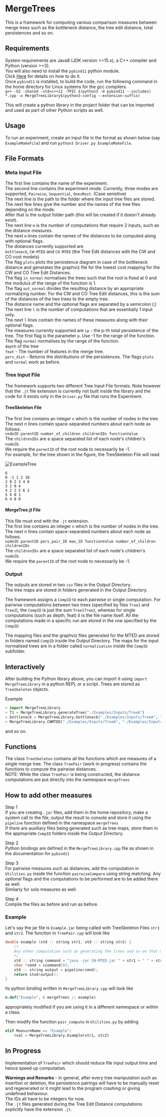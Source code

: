 # MergeTrees

This is a framework for computing various comparison measures between merge trees such as the bottleneck distance, the tree edit distance, total persistences and so on.  

## Requirements
System requirements are Java8 (JDK version >=15.x), a C++ compiler and Python (version >=3).  
You will also need to install the `pybind11` python module.  
Click [Here](https://pybind11.readthedocs.io/en/stable/installing.html) for details on how to do it.  
Once `pybind11` is installed, to build the code, run the following command in the home directory for Linux systems for the gcc compilers.  
`g++ -O2 -shared -std=c++11 -fPIC $(python3 -m pybind11 --includes) *.cpp -o MergeTreeLibrary$(python3-config --extension-suffix)`  

This will create a python library in the project folder that can be imported and used as part of other Python scripts as well.  

## Usage



To run an experiment, create an input file in the format as shown below (say `ExampleMakeFile`) and run `python3 Driver.py ExampleMakeFile`.  

## File Formats

### Meta Input File
The first line contains the name of the experiment.  
The second line contains the experiment mode. Currently, three modes are supported, `Pairwise`, `Sequential`, `OnevRest`. (Case sensitive)  
The next line is the path to the folder where the input tree files are stored.  
The next few lines give the number and the names of the tree files depending on the mode.  
After that is the output folder path (this will be created if it doesn't already exist).  
The next line `m` is the number of computations that require 2 inputs, such as the distance measures.  
The next `m` lines contain the names of the distances to be computed along with optional flags.  
The distances currently supported are  
    `bottleneck`, `CW-MTED` and `CO-MTED` (the Tree Edit distances with the CW and CO cost models)  
    The flag `plots` plots the persistence diagram in case of the bottleneck distance and generates the graphviz file for the lowest cost mapping for the CW and CO Tree Edit Distances.  
    The flag `in_normal` normalises the trees such that the root is fixed at 0 and the modulus of the range of the function is 1.  
    The flag `out_normal` divides the resulting distance by an appropriate normalizing number. For the CW and CO Tree Edit distances, this is the sum of the distances of the two trees to the empty tree.  
    The distance name and the optional flags are separated by a semicolon (;)
The next line `l` is the number of computations that are essentially 1 input only.  
The next `l` lines contain the names of these measures along with their optional flags.  
The measures currently supported are
    `Lp` - the p-th total persistence of the tree. The first flag is the parameter `p`. Use -1 for the range of the function. The flag `normal` normalises by the range of the function.  
    `depth` of the tree  
    `feat` - The number of features in the merge tree.  
    `pers_dist` - Returns the distributions of the persistences. The flags `plots` and `normal` work as before.  

### Tree Input File

The framework supports two different Tree Input File formats. Note however that the `.jt` file extension is currently not built inside the library and the code for it exists only in the `Driver.py` file that runs the Experiment.

#### TreeSkeleton File
The first line contains an integer `n` which is the number of nodes in the tree.  
The next n lines contain space-separated numbers about each node as follows.  
`nodeID parentID number_of_children childrenIDs functionValue`  
The `childrenIDs` are a space separated list of each node's children's `nodeID`.  
We require the `parentID` of the root node to necessarily be -1.  
For example, for the tree shown in the figure, the TreeSkeleton File will read

![ExampleTree](./ExampleTree.png)

```
6
0 -1 1 2 10
2 0 2 3 4 6
3 2 0 4
4 2 2 5 6 2
5 4 0 1
6 4 0 0
```

#### MergeTree.jt File
This file must end with the `.jt` extension.  
The first line contains an integer `n` which is the number of nodes in the tree.  
The next n lines contain space-separated numbers about each node as follows.  
`nodeID parentID pers_pair_ID max_ID functionValue number_of_children childrenIDs `  
The `childrenIDs` are a space separated list of each node's children's `nodeID`.  
We require the `parentID` of the root node to necessarily be -1.  

### Output
The outputs are stored in two `csv` files in the Output Directory.  
The tree maps are stored in folders generated in the Output Directory.  

The framework assigns a `CompID` to each pairwise or single computation. For pairwise computations between two trees (specified by files `Tree1` and `Tree2`), the `CompID` is just the sum `Tree1Tree2`, whereas for single computations (such as depth, feat) it is the file name itself.
All the computations made in a specific run are stored in the row specified by the `CompID`.  

The mapping files and the graphviz files generated for the MTED are stored in folders named `CompID` inside the Output Directory. The maps for the input normalised trees are in a folder called `normalisation` inside the `CompID` subfolder.  


## Interactively
After building the Python library above, you can import it using `import MergeTreeLibrary` in a python REPL or a script.
Trees are stored as `TreeSkeleton` objects.  

Example  

```python
> import MergeTreeLibrary
> T1 = MergeTreeLibrary.generateTree("./Examples/Inputs/TreeA")
> bottleneck = MergeTreeLibrary.bottleneck("./Examples/Inputs/TreeA", "./Examples/Inputs/TreeB")
> MergeTreeLibrary.CWMTED("./Examples/Inputs/TreeA", "./Examples/Inputs/TreeB", "./")
```

and so on.

## Functions
The class `TreeSkeleton` contains all the functions which are measures of a single merge tree.
The class `TreePair` (work in progress) contains the functions to compute the pairwise distances.  
NOTE: While the class `TreePair` is being constructed, the distance computations are put directly into the namespace `mergeTrees`

## How to add other measures
Step 1  
If you are creating `.jar` files, add them in the home repository, make a system call to the file, output the result to console and store it using the `pipeline` function defined in the namespace `mergeTrees`  
If there are auxiliary files being generated such as tree maps, store them in the appropriate `CompID` folders inside the Output Directory.

Step 2  
Python bindings are defined in the `MergeTreeLibrary.cpp` file as shown in the documentation for `pybind11`  

Step 3  
For pairwise measures such as distances, add the computation in `Utilities.py` inside the function `pairwiseCompare` using string matching.
Any optional flags and the computations to be performed are to be added there as well.  
Similarly for solo measures as well.

Step 4  
Compile the files as before and run as before.

### Example

Let's say the jar file is `Example.jar` being called with TreeSkeleton Files `str1` and `str2`.
The function in `TreePair.cpp` will look like

```C++
double example (std :: string str1, std :: string str2) {
    /*
    Any other computation such as generating the trees and so on that may be required before the jar file call
    */
    std :: string command = "java -jar CW-MTED.jar " + str1 + " " + str2;
    char *cmnd = &command[0];
    std :: string output = pipeline(cmnd);
    return stod(output);
}
```
Its python binding written in `MergeTreeLibrary.cpp` will look like

```python
m.def("Example", & mergeTrees :: example)
```
appropriately modified if you are using it in a different namespace or within a class.  

Then modify the function `pair_compute` in `Utilities.py` by adding

```python
elif MeasureName == "Example":
    rval = MergeTreeLibrary.Example(str1, str2)
```

## In Progress
Implementation of `TreePair` which should reduce file input output time and hence speed up computation.  

**Warnings and Remarks** - In general, after every tree manipulation such as insertion or deletion, the persistence pairings will have to be manually reset and regenerated or it might lead to the program crashing or giving undefined behaviour.  
The IDs all have to be integers for now.  
The `.jt` files generated during the Tree Edit Distance computations explicitly have the extension `.jt`.  
